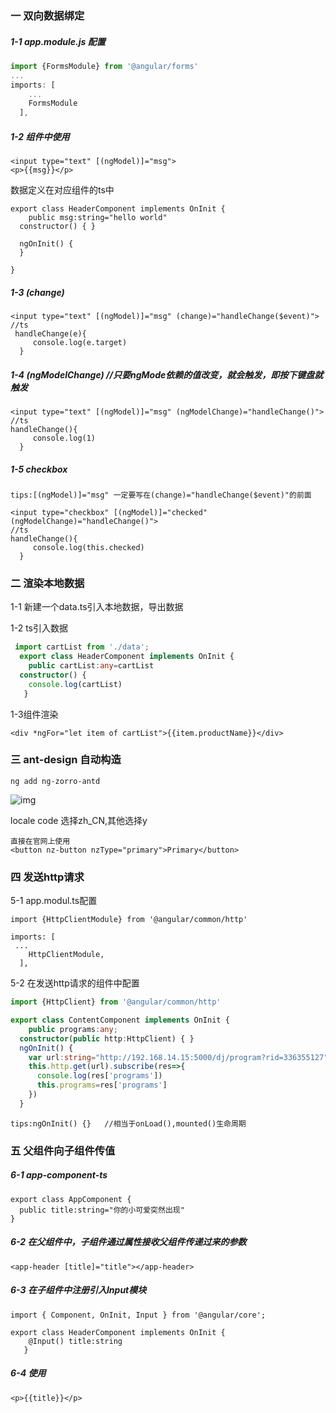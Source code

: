 ### 一 双向数据绑定

##### 1-1   app.module.js 配置

```ts
import {FormsModule} from '@angular/forms'
...
imports: [
    ...
    FormsModule
  ],
```

##### 1-2 组件中使用

```
<input type="text" [(ngModel)]="msg">
<p>{{msg}}</p>
```

数据定义在对应组件的ts中

```
export class HeaderComponent implements OnInit {
    public msg:string="hello world"
  constructor() { }

  ngOnInit() {
  }

}
```

##### 1-3 (change)

```
<input type="text" [(ngModel)]="msg" (change)="handleChange($event)">
//ts
 handleChange(e){
     console.log(e.target)
  }
```

##### 1-4 (ngModelChange)    //只要ngMode依赖的值改变，就会触发，即按下键盘就触发

```
<input type="text" [(ngModel)]="msg" (ngModelChange)="handleChange()">
//ts
handleChange(){
     console.log(1)
  }
```

##### 1-5 checkbox

```
tips:[(ngModel)]="msg" 一定要写在(change)="handleChange($event)"的前面
```

```
<input type="checkbox" [(ngModel)]="checked" (ngModelChange)="handleChange()">
//ts
handleChange(){
     console.log(this.checked)
  }
```

### 二 渲染本地数据

1-1 新建一个data.ts引入本地数据，导出数据

1-2  ts引入数据

```ts
 import cartList from './data';
  export class HeaderComponent implements OnInit {
    public cartList:any=cartList
  constructor() {
    console.log(cartList)
   }
```

1-3组件渲染

```
<div *ngFor="let item of cartList">{{item.productName}}</div>
```

### 三 ant-design 自动构造

```
ng add ng-zorro-antd
```

![img](https://img.alicdn.com/tfs/TB19fFHdkxz61VjSZFtXXaDSVXa-680-243.svg)

locale code  选择zh_CN,其他选择y

```
直接在官网上使用
<button nz-button nzType="primary">Primary</button>
```

### 四 发送http请求

5-1 app.modul.ts配置

```
import {HttpClientModule} from '@angular/common/http'

imports: [
 ...
    HttpClientModule,
  ],
```

5-2 在发送http请求的组件中配置

```ts
import {HttpClient} from '@angular/common/http'

export class ContentComponent implements OnInit {
    public programs:any;
  constructor(public http:HttpClient) { }
  ngOnInit() {
    var url:string="http://192.168.14.15:5000/dj/program?rid=336355127"
    this.http.get(url).subscribe(res=>{
      console.log(res['programs'])
      this.programs=res['programs']
    })
  }
```

```
tips:ngOnInit() {}   //相当于onLoad(),mounted()生命周期
```

### 五 父组件向子组件传值

##### 6-1 app-component-ts

```
export class AppComponent {
  public title:string="你的小可爱突然出现"
}
```

##### 6-2 在父组件中，子组件通过属性接收父组件传递过来的参数

```
<app-header [title]="title"></app-header>
```

##### 6-3 在子组件中注册引入Input模块

```
import { Component, OnInit, Input } from '@angular/core';

export class HeaderComponent implements OnInit {
    @Input() title:string   
   }
```

##### 6-4 使用

```
<p>{{title}}</p>
```

